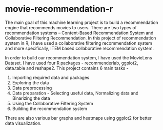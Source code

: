 # movie-recommendation-r

The main goal of this machine learning project is to build a recommendation engine that recommends movies to users. There are two types of recommendation systems – Content-Based Recommendation System and Collaborative Filtering Recommendation. In this project of recommendation system in R, I have used a collaborative filtering recommendation system and more specifically, ITEM based collaborative recommendation system.

In order to build our recommendation system, I have used the MovieLens Dataset. I have used four R packages - recommenderlab, ggplot2, data.table and reshape2. This project contains 6 main tasks - 

1. Importing required data and packages
2. Exploring the data 
3. Data preprocessing
4. Data preparation - Selecting useful data, Normalizing data and Binarizing the data
5. Using the Collaborative Filtering System
6. Building the recommendation system

There are also various bar graphs and heatmaps using ggplot2 for better data visualization.
